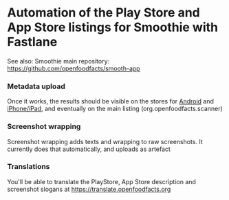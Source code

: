 # Automation of the Play Store and App Store listings for Smoothie with Fastlane

See also: Smoothie main repository: https://github.com/openfoodfacts/smooth-app

### Metadata upload
Once it works, the results should be visible on the stores for [Android](https://play.google.com/store/apps/details?id=org.openfoodfacts.app) and [iPhone/iPad](https://apps.apple.com/us/app/smooth-app/id1526747703), and eventually on the main listing (org.openfoodfacts.scanner)

### Screenshot wrapping
Screenshot wrapping adds texts and wrapping to raw screenshots. It currently does that automatically, and uploads as artefact

### Translations
You'll be able to translate the PlayStore, App Store description and screenshot slogans at https://translate.openfoodfacts.org
